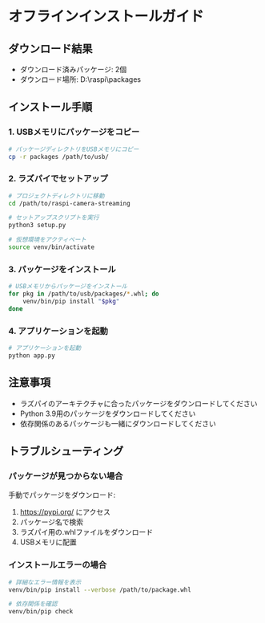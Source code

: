 # オフラインインストールガイド

## ダウンロード結果

- ダウンロード済みパッケージ: 2個
- ダウンロード場所: D:\raspi\packages

## インストール手順

### 1. USBメモリにパッケージをコピー

```bash
# パッケージディレクトリをUSBメモリにコピー
cp -r packages /path/to/usb/
```

### 2. ラズパイでセットアップ

```bash
# プロジェクトディレクトリに移動
cd /path/to/raspi-camera-streaming

# セットアップスクリプトを実行
python3 setup.py

# 仮想環境をアクティベート
source venv/bin/activate
```

### 3. パッケージをインストール

```bash
# USBメモリからパッケージをインストール
for pkg in /path/to/usb/packages/*.whl; do
    venv/bin/pip install "$pkg"
done
```

### 4. アプリケーションを起動

```bash
# アプリケーションを起動
python app.py
```

## 注意事項

- ラズパイのアーキテクチャに合ったパッケージをダウンロードしてください
- Python 3.9用のパッケージをダウンロードしてください
- 依存関係のあるパッケージも一緒にダウンロードしてください

## トラブルシューティング

### パッケージが見つからない場合

手動でパッケージをダウンロード:
1. https://pypi.org/ にアクセス
2. パッケージ名で検索
3. ラズパイ用の.whlファイルをダウンロード
4. USBメモリに配置

### インストールエラーの場合

```bash
# 詳細なエラー情報を表示
venv/bin/pip install --verbose /path/to/package.whl

# 依存関係を確認
venv/bin/pip check
```
